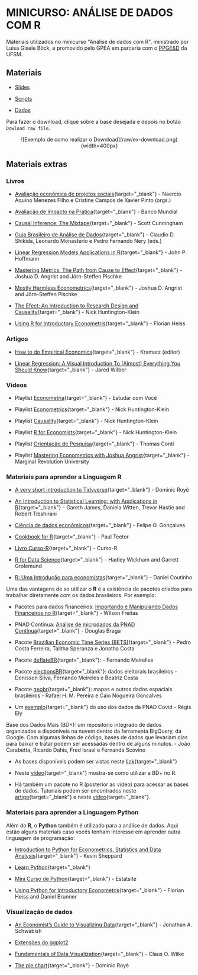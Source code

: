 
# MINICURSO: ANÁLISE DE DADOS COM R

Materiais utilizados no minicurso "Análise de dados com R", ministrado por Luisa Gisele Böck, e promovido pelo GPEA em parceria com o [PPGE&D]() da UFSM.

## Materiais

- [Slides](https://lgiselebock.github.io/minicurso-r/)

- [Scripts](https://github.com/lgiselebock/minicurso-r/tree/master/scripts)

- [Dados](https://github.com/lgiselebock/minicurso-r/tree/master/dados)

Para fazer o download, clique sobre a base desejada e depois no botão `Dowload raw file`.

<center>
![Exemplo de como realizar o Download](raw/ex-download.png){width=400px}
</center>


## Materiais extras

### Livros

- [Avaliação econômica de projetos sociais](https://www.itausocial.org.br/wp-content/uploads/2018/05/avaliacao-economica-3a-ed_1513188151.pdf){target="_blank"} - Naercio Aquino Menezes Filho e Cristine Campos de Xavier Pinto (orgs.)

- [Avaliação de Impacto na Prática](https://openknowledge.worldbank.org/bitstream/handle/10986/25030/9781464808890.pdf){target="_blank"} - Banco Mundial

- [Causal Inference: The Mixtape](https://mixtape.scunning.com/index.html){target="_blank"} - Scott Cunningham

- [Guia Brasileiro de Análise de Dados](https://repositorio.enap.gov.br/bitstream/1/6039/1/Guia%20BR%20de%20Ana%cc%81lise%20de%20Dados.pdf){target="_blank"} - Claudio D. Shikida, Leonardo Monasterio e Pedro Fernando Nery (eds.)

- [Linear Regression Models Applications in R](links-uteis/hoffmann-linear-regression-models-applications-in-r.pdf){target="_blank"} - John P. Hoffmann

- [Mastering Metrics: The Path from Cause to Effect](links-uteis/angrist_pischke-mastering-metrics-the-path-from-cause-to-effect.pdf){target="_blank"} - Joshua D. Angrist and Jörn-Steffen Pischke

- [Mostly Harmless Econometrics](links-uteis/angrist_pischke-mostly-harmless-econometrics-an-empiricists-companion.pdf){target="_blank"} - Joshua D. Angrist and Jörn-Steffen Pischke

- [The Efect: An Introduction to Research Design and Causality](https://theeffectbook.net/){target="_blank"} - Nick Huntington-Klein

- [Using R for Introductory Econometris](links-uteis/heiss-using-r-for-introductory-econometrics-2nd-edition.pdf){target="_blank"} - Florian Heiss


### Artigos

- [How to do Empirical Economics](https://www.redalyc.org/pdf/173/17330202.pdf){target="_blank"} - Kramarz (editor)

- [Linear Regression: A Visual Introduction To (Almost) Everything You Should Know](https://mlu-explain.github.io/linear-regression/){target="_blank"} - Jared Wilber


### Vídeos

- Playlist [Econometria](https://www.youtube.com/playlist?list=PLxafIQjs0M97dPDvvFdsD4I6yn4qj_2ja){target="_blank"} - Estudar com Você

- Playlist [Econometrics](https://www.youtube.com/playlist?list=PLcTBLulJV_ALLS7R_e7ig0aEcBrtp6B18){target="_blank"} - Nick Huntington-Klein

- Playlist [Causality](https://www.youtube.com/playlist?list=PLcTBLulJV_AKmUTH-nUsxxFyRQoWnUzxU){target="_blank"} - Nick Huntington-Klein

- Playlist [R for Economists](https://www.youtube.com/playlist?list=PLcTBLulJV_AIuXCxr__V8XAzWZosMQIfW){target="_blank"} - Nick Huntington-Klein

- Playlist [Orientação de Pesquisa](https://www.youtube.com/playlist?list=PL5zwgb1bvX2Jz4CZUTgaeAAIF5FoMV_3F){target="_blank"} - Thomas Conti

- Playlist [Mastering Econometrics with Joshua Angrist](https://www.youtube.com/playlist?list=PL-uRhZ_p-BM5ovNRg-G6hDib27OCvcyW8){target="_blank"} - Marginal Revolution University

### Materiais para aprender a Linguagem R

- [A very short introduction to Tidyverse](https://dominicroye.github.io/en/2020/a-very-short-introduction-to-tidyverse/){target="_blank"} - Dominic Royé

- [An Introduction to Statistical Learning: with Applications in R](https://hastie.su.domains/ISLRv2_website.pdf){target="_blank"} - Gareth James, Daniela Witten, Trevor Hastie and Robert Tibshirani

- [Ciência de dados econômicos](https://tidyeconomics.netlify.app/){target="_blank"} - Felipe O. Gonçalves

- [Cookbook for R](http://www.cookbook-r.com/){target="_blank"} - Paul Teetor

- [Livro Curso-R](https://livro.curso-r.com/){target="_blank"} - Curso-R

- [R for Data Science](https://r4ds.had.co.nz/){target="_blank"} -  Hadley Wickham and Garrett Grolemund

- [R: Uma Introdução para economistas](https://danmrc.github.io/R-para-Economistas/){target="_blank"} - Daniel Coutinho



Uma das vantagens de se utilizar o **R** é a existência de pacotes criados para trabalhar diretamente com os dados brasileiros. Por exemplo:

- Pacotes para dados financeiros: [Importando e Manipulando Dados Financeiros no R](http://wilsonfreitas.github.io/slides/ser-maio-2018/index.html#1){target="_blank"} - Wilson Freitas

- PNAD Contínua: [Análise de microdados da PNAD Contínua](https://rpubs.com/BragaDouglas/335574){target="_blank"} - Douglas Braga

- Pacote [Brazilian Economic Time Series (BETS)](https://github.com/nmecsys/BETS){target="_blank"} - Pedro Costa Ferreira, Talitha Speranza e Jonatha Costa

- Pacote [deflateBR](https://github.com/meirelesff/deflateBR){target="_blank"}: - Fernando Meirelles

- Pacote [electionsBR](http://electionsbr.com/){target="_blank"}: dados eleitorais brasileiros - Denisson Silva, Fernando Meireles e Beatriz Costa

- Pacote [geobr](https://cran.r-project.org/web/packages/geobr/vignettes/intro_to_geobr.html){target="_blank"}: mapas e outros dados espaciais brasileiros - Rafael H. M. Pereira e Caio Nogueira Goncalves

- Um [exemplo](http://regisely.com/blog/mercado-de-trabalho-covid/){target="_blank"} do uso dos dados da PNAD Covid - Régis Ely

Base dos Dados Mais (BD+): um repositório integrado de dados organizados e disponíveis na nuvem dentro da ferramenta BigQuery, da Google. Com algumas linhas de código, bases de dados que levariam dias para baixar e tratar podem ser acessadas dentro de alguns minutos.  - João Carabetta, Ricardo Dahis, Fred Israel e Fernanda  Scovino

  - As bases disponíveis podem ser vistas neste [link](https://basedosdados.org/dataset/?download_type=BD+Mais){target="_blank"}

  - Neste [vídeo](https://www.youtube.com/watch?v=5_Ir8neyFf4&t=626s){target="_blank"} mostra-se como utilizar a BD+ no R.

  - Há também um pacote no R (posterior ao vídeo) para acessar as bases de dados. Tutoriais podem ser encontrados neste [artigo](https://dev.to/basedosdados/como-usar-a-biblioteca-basedosdados-no-r-capitulo-1-46kb){target="_blank"} e neste [vídeo](https://www.youtube.com/watch?v=M9ayiseIjvI&t=5s){target="_blank"}.


### Materiais para aprender a Linguagem Python

Além do **R**, o **Python** também é utilizado para a análise de dados. Aqui estão alguns materiais caso vocês tenham interesse em aprender outra linguagem de programação:

- [Introduction to Python for Econometrics, Statistics and Data Analysis](https://bashtage.github.io/kevinsheppard.com/files/teaching/python/notes/python_introduction_2020.pdf){target="_blank"} - Kevin Sheppard

- [Learn Python](https://www.learnpython.org/){target="_blank"}

- [Mini Curso de Python](https://estatsite.com.br/mini-curso-de-python-gratuito/){target="_blank"} - Estatsite

- [Using Python for Introductory Econometris](links-uteis/heiss_brunner-using-python-for-introductory-econometrics-1st-ed.pdf){target="_blank"} - Florian Heiss and Daniel Brunner


### Visualização de dados

- [An Economist’s Guide to Visualizing Data](https://pubs.aeaweb.org/doi/pdf/10.1257/jep.28.1.209){target="_blank"} - Jonathan A. Schwabish

- [Extensões do ggplot2](https://exts.ggplot2.tidyverse.org/gallery/)

- [Fundamentals of Data Visualization](https://clauswilke.com/dataviz/){target="_blank"} - Claus O. Wilke

- [The pie chart](https://dominicroye.github.io/en/2018/the-pie-chart/){target="_blank"} - Dominic Royé
